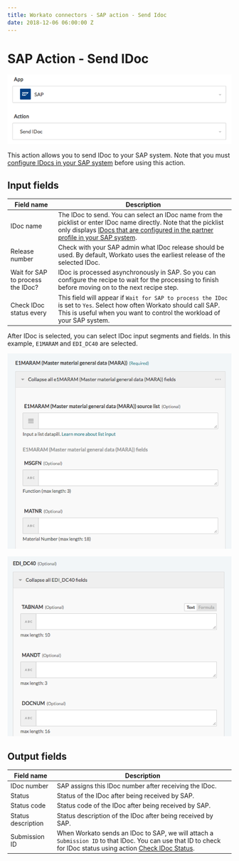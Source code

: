```yaml
---
title: Workato connectors - SAP action - Send Idoc
date: 2018-12-06 06:00:00 Z
---
```


# SAP Action - Send IDoc

![Action Send IDoc](/assets/images/connectors/sap/action-send-idoc.png)

This action allows you to send IDoc to your SAP system. Note that you must [configure IDocs in your SAP system](https://docs.workato.com/connectors/sap.html#configure-idoc-in-sap-to-work-with-workato) before using this action.

## Input fields
| Field name | Description |
|---|---|
| IDoc name | The IDoc to send. You can select an IDoc name from the picklist or enter IDoc name directly. Note that the picklist only displays [IDocs that are configured in the partner profile in your SAP system](https://docs.workato.com/connectors/sap.html#create-partner-profile-for-workato). |
| Release number | Check with your SAP admin what IDoc release should be used. By default, Workato uses the earliest release of the selected IDoc. |
| Wait for SAP to process the IDoc? | IDoc is processed asynchronously in SAP. So you can configure the recipe to wait for the processing to finish before moving on to the next recipe step. |
| Check IDoc status every | This field will appear if `Wait for SAP to process the IDoc` is set to `Yes`. Select how often Workato should call SAP. This is useful when you want to control the workload of your SAP system. |

After IDoc is selected, you can select IDoc input segments and fields. In this example, `E1MARAM` and `EDI_DC40` are selected.

![IDoc input segment 1](/assets/images/connectors/sap/idoc-input-1.png)

![IDoc input segment 2](/assets/images/connectors/sap/idoc-input-2.png)

## Output fields
| Field name | Description |
|---|---|
| IDoc number | SAP assigns this IDoc number after receiving the IDoc. |
| Status | Status of the IDoc after being received by SAP. |
| Status code | Status code of the IDoc after being received by SAP. |
| Status description | Status description of the IDoc after being received by SAP. |
| Submission ID | When Workato sends an IDoc to SAP, we will attach a `Submission ID` to that IDoc. You can use that ID to check for IDoc status using action [Check IDoc Status](https://docs.workato.com/connectors/sap/action-check-idoc.html). |
